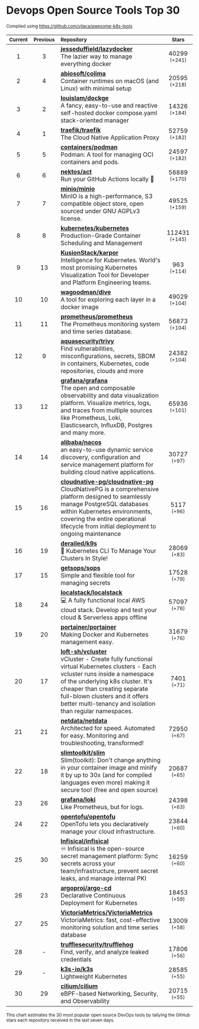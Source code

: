 # Devops Open Source Tools Top 30
<sup>Compiled using https://github.com/vilaca/awesome-k8s-tools</sup>
<div align="center">

|<sub>Current</sub>|<sub>Previous</sub>|<sub>Repository</sub>|<sub>Stars</sub>|
|:---:|:---:|:---|:---:|
|1|3|[**jesseduffield/lazydocker**](https://github.com/jesseduffield/lazydocker)<br/>The lazier way to manage everything docker|40299 <sup>(+241)</sup>|
|2|4|[**abiosoft/colima**](https://github.com/abiosoft/colima)<br/>Container runtimes on macOS (and Linux) with minimal setup|20595 <sup>(+218)</sup>|
|3|2|[**louislam/dockge**](https://github.com/louislam/dockge)<br/>A fancy, easy-to-use and reactive self-hosted docker compose.yaml stack-oriented manager|14326 <sup>(+184)</sup>|
|4|1|[**traefik/traefik**](https://github.com/traefik/traefik)<br/>The Cloud Native Application Proxy|52759 <sup>(+182)</sup>|
|5|5|[**containers/podman**](https://github.com/containers/podman)<br/>Podman: A tool for managing OCI containers and pods.|24597 <sup>(+182)</sup>|
|6|6|[**nektos/act**](https://github.com/nektos/act)<br/>Run your GitHub Actions locally 🚀|56889 <sup>(+170)</sup>|
|7|7|[**minio/minio**](https://github.com/minio/minio)<br/>MinIO is a high-performance, S3 compatible object store, open sourced under GNU AGPLv3 license.|49525 <sup>(+159)</sup>|
|8|8|[**kubernetes/kubernetes**](https://github.com/kubernetes/kubernetes)<br/>Production-Grade Container Scheduling and Management|112431 <sup>(+145)</sup>|
|9|13|[**KusionStack/karpor**](https://github.com/KusionStack/karpor)<br/>Intelligence for Kubernetes. World's most promising Kubernetes Visualization Tool for Developer and Platform Engineering teams. |963 <sup>(+114)</sup>|
|10|10|[**wagoodman/dive**](https://github.com/wagoodman/dive)<br/>A tool for exploring each layer in a docker image|49029 <sup>(+104)</sup>|
|11|11|[**prometheus/prometheus**](https://github.com/prometheus/prometheus)<br/>The Prometheus monitoring system and time series database.|56873 <sup>(+104)</sup>|
|12|9|[**aquasecurity/trivy**](https://github.com/aquasecurity/trivy)<br/>Find vulnerabilities, misconfigurations, secrets, SBOM in containers, Kubernetes, code repositories, clouds and more|24382 <sup>(+104)</sup>|
|13|12|[**grafana/grafana**](https://github.com/grafana/grafana)<br/>The open and composable observability and data visualization platform. Visualize metrics, logs, and traces from multiple sources like Prometheus, Loki, Elasticsearch, InfluxDB, Postgres and many more. |65936 <sup>(+101)</sup>|
|14|14|[**alibaba/nacos**](https://github.com/alibaba/nacos)<br/>an easy-to-use dynamic service discovery, configuration and service management platform for building cloud native applications.|30727 <sup>(+97)</sup>|
|15|16|[**cloudnative-pg/cloudnative-pg**](https://github.com/cloudnative-pg/cloudnative-pg)<br/>CloudNativePG is a comprehensive platform designed to seamlessly manage PostgreSQL databases within Kubernetes environments, covering the entire operational lifecycle from initial deployment to ongoing maintenance|5117 <sup>(+96)</sup>|
|16|19|[**derailed/k9s**](https://github.com/derailed/k9s)<br/>🐶 Kubernetes CLI To Manage Your Clusters In Style!|28069 <sup>(+83)</sup>|
|17|15|[**getsops/sops**](https://github.com/getsops/sops)<br/>Simple and flexible tool for managing secrets|17528 <sup>(+79)</sup>|
|18|24|[**localstack/localstack**](https://github.com/localstack/localstack)<br/>💻 A fully functional local AWS cloud stack. Develop and test your cloud & Serverless apps offline|57097 <sup>(+78)</sup>|
|19|20|[**portainer/portainer**](https://github.com/portainer/portainer)<br/>Making Docker and Kubernetes management easy.|31679 <sup>(+76)</sup>|
|20|17|[**loft-sh/vcluster**](https://github.com/loft-sh/vcluster)<br/>vCluster - Create fully functional virtual Kubernetes clusters - Each vcluster runs inside a namespace of the underlying k8s cluster. It's cheaper than creating separate full-blown clusters and it offers better multi-tenancy and isolation than regular namespaces.|7401 <sup>(+71)</sup>|
|21|21|[**netdata/netdata**](https://github.com/netdata/netdata)<br/>Architected for speed. Automated for easy. Monitoring and troubleshooting, transformed!|72950 <sup>(+67)</sup>|
|22|18|[**slimtoolkit/slim**](https://github.com/slimtoolkit/slim)<br/>Slim(toolkit): Don't change anything in your container image and minify it by up to 30x (and for compiled languages even more) making it secure too! (free and open source)|20687 <sup>(+65)</sup>|
|23|26|[**grafana/loki**](https://github.com/grafana/loki)<br/>Like Prometheus, but for logs.|24398 <sup>(+63)</sup>|
|24|22|[**opentofu/opentofu**](https://github.com/opentofu/opentofu)<br/>OpenTofu lets you declaratively manage your cloud infrastructure.|23844 <sup>(+60)</sup>|
|25|30|[**Infisical/infisical**](https://github.com/Infisical/infisical)<br/>♾ Infisical is the open-source secret management platform: Sync secrets across your team/infrastructure, prevent secret leaks, and manage internal PKI|16259 <sup>(+60)</sup>|
|26|23|[**argoproj/argo-cd**](https://github.com/argoproj/argo-cd)<br/>Declarative Continuous Deployment for Kubernetes|18453 <sup>(+59)</sup>|
|27|25|[**VictoriaMetrics/VictoriaMetrics**](https://github.com/VictoriaMetrics/VictoriaMetrics)<br/>VictoriaMetrics: fast, cost-effective monitoring solution and time series database|13009 <sup>(+58)</sup>|
|28|-|[**trufflesecurity/trufflehog**](https://github.com/trufflesecurity/trufflehog)<br/>Find, verify, and analyze leaked credentials|17806 <sup>(+56)</sup>|
|29|-|[**k3s-io/k3s**](https://github.com/k3s-io/k3s)<br/>Lightweight Kubernetes|28585 <sup>(+55)</sup>|
|30|29|[**cilium/cilium**](https://github.com/cilium/cilium)<br/>eBPF-based Networking, Security, and Observability|20715 <sup>(+55)</sup>|


</div>

<sub>This chart estimates the 30 most popular open source DevOps tools by tallying the GitHub stars each repository received in the last seven days.</sub>
